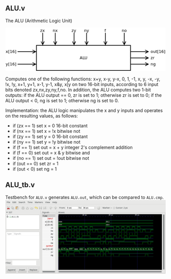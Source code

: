 ## ALU.v
The ALU (Arithmetic Logic Unit)

![](ALU.png)


Computes one of the following functions: x+y, x-y, y-x, 0, 1, -1, x, y, -x, -y, !x, !y, x+1, y+1, x-1, y-1, x&y, x|y on two 16-bit inputs, according to 6 input bits denoted zx,nx,zy,ny,f,no. In addition, the ALU computes two 1-bit outputs: if the ALU output == 0, zr is set to 1; otherwise zr is set to 0; if the ALU output < 0, ng is set to 1; otherwise ng is set to 0.

Implementation: the ALU logic manipulates the x and y inputs and operates on the resulting values, as follows:
* if (zx == 1) set x = 0 16-bit constant
* if (nx == 1) set x = !x bitwise not
* if (zy == 1) set y = 0 16-bit constant
* if (ny == 1) set y = !y bitwise not
* if (f == 1)  set out = x + y integer 2's complement addition
* if (f == 0)  set out = x & y bitwise and
* if (no == 1) set out = !out bitwise not
* if (out == 0) set zr = 1
* if (out < 0) set ng = 1

## ALU_tb.v

Testbench for `ALU.v` generates `ALU.out`, which can be compared to `ALU.cmp`.
![](ALU_tb.png)
